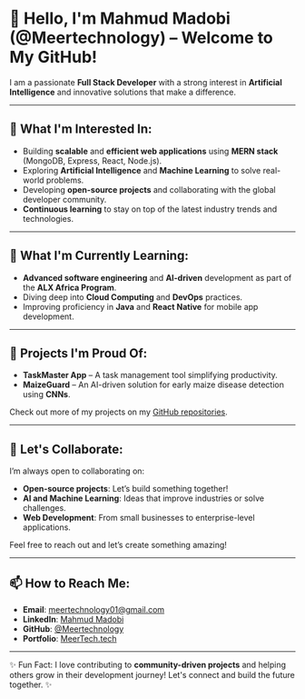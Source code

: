# 👋 Hello, I'm Mahmud Madobi (@Meertechnology) – Welcome to My GitHub!

I am a passionate **Full Stack Developer** with a strong interest in **Artificial Intelligence** and innovative solutions that make a difference.

---

## 👀 What I'm Interested In:
- Building **scalable** and **efficient web applications** using **MERN stack** (MongoDB, Express, React, Node.js).
- Exploring **Artificial Intelligence** and **Machine Learning** to solve real-world problems.
- Developing **open-source projects** and collaborating with the global developer community.
- **Continuous learning** to stay on top of the latest industry trends and technologies.

---

## 🌱 What I'm Currently Learning:
- **Advanced software engineering** and **AI-driven** development as part of the **ALX Africa Program**.
- Diving deep into **Cloud Computing** and **DevOps** practices.
- Improving proficiency in **Java** and **React Native** for mobile app development.

---

## 💼 Projects I'm Proud Of:
- **TaskMaster App** – A task management tool simplifying productivity.
- **MaizeGuard** – An AI-driven solution for early maize disease detection using **CNNs**.
  
Check out more of my projects on my [GitHub repositories](https://github.com/Meertechnology?tab=repositories).

---

## 💞️ Let's Collaborate:
I’m always open to collaborating on:
- **Open-source projects**: Let’s build something together!
- **AI and Machine Learning**: Ideas that improve industries or solve challenges.
- **Web Development**: From small businesses to enterprise-level applications.
  
Feel free to reach out and let’s create something amazing!

---

## 📫 How to Reach Me:
- **Email**: [meertechnology01@gmail.com](mailto:meertechnology01@gmail.com)
- **LinkedIn**: [Mahmud Madobi](https://www.linkedin.com/in/mahmud-madobi-988ba31ab)
- **GitHub**: [@Meertechnology](https://github.com/Meertechnology)
- **Portfolio**: [MeerTech.tech](https://meertech.tech)

---

✨ Fun Fact: I love contributing to **community-driven projects** and helping others grow in their development journey! Let's connect and build the future together. ✨

